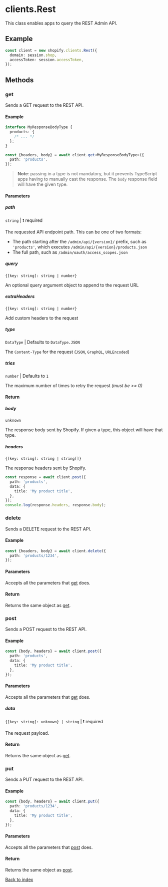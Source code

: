 # clients.Rest

This class enables apps to query the REST Admin API.

## Example

```ts
const client = new shopify.clients.Rest({
  domain: session.shop,
  accessToken: session.accessToken,
});
```

## Methods

### get

Sends a GET request to the REST API.

#### Example

```ts
interface MyResponseBodyType {
  products: {
    /* ... */
  };
}

const {headers, body} = await client.get<MyResponseBodyType>({
  path: 'products',
});
```

> **Note**: passing in a type is not mandatory, but it prevents TypeScript apps having to manually cast the response.
> The `body` response field will have the given type.

#### Parameters

##### path

`string` | :exclamation: required

The requested API endpoint path. This can be one of two formats:<ul><li>The path starting after the `/admin/api/{version}/` prefix, such as `'products'`, which executes `/admin/api/{version}/products.json`</li><li>The full path, such as `/admin/oauth/access_scopes.json`</li></ul>

##### query

`{[key: string]: string | number}`

An optional query argument object to append to the request URL

##### extraHeaders

`{[key: string]: string | number}`

Add custom headers to the request

##### type

`DataType` | Defaults to `DataType.JSON`

The `Content-Type` for the request (`JSON`, `GraphQL`, `URLEncoded`)

##### tries

`number` | Defaults to `1`

The maximum number of times to retry the request _(must be >= 0)_

#### Return

##### body

`unknown`

The response body sent by Shopify. If given a type, this object will have that type.

##### headers

`{[key: string]: string | string[]}`

The response headers sent by Shopify.

```ts
const response = await client.post({
  path: 'products',
  data: {
    title: 'My product title',
  },
});
console.log(response.headers, response.body);
```

### delete

Sends a DELETE request to the REST API.

#### Example

```ts
const {headers, body} = await client.delete({
  path: 'products/1234',
});
```

#### Parameters

Accepts all the parameters that [get](#get) does.

#### Return

Returns the same object as [get](#get).

### post

Sends a POST request to the REST API.

#### Example

```ts
const {body, headers} = await client.post({
  path: 'products',
  data: {
    title: 'My product title',
  },
});
```

#### Parameters

Accepts all the parameters that [get](#get) does.

##### data

`{[key: string]: unknown} | string` | :exclamation: required

The request payload.

#### Return

Returns the same object as [get](#get).

### put

Sends a PUT request to the REST API.

#### Example

```ts
const {body, headers} = await client.put({
  path: 'products/1234',
  data: {
    title: 'My product title',
  },
});
```

#### Parameters

Accepts all the parameters that [post](#post) does.

#### Return

Returns the same object as [post](#post).

[Back to index](./README.md)
